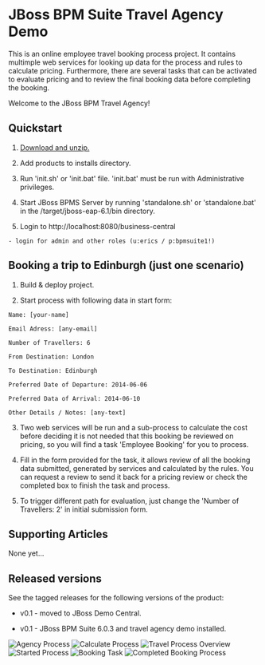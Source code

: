 JBoss BPM Suite Travel Agency Demo
==================================
This is an online employee travel booking process project. It contains multimple web services for looking up data for the process
and rules to calculate pricing. Furthermore, there are several tasks that can be activated to evaluate pricing and to review the
final booking data before completing the booking.

Welcome to the JBoss BPM Travel Agency!


Quickstart
----------

1. [Download and unzip.](https://github.com/jbossdemocentral/bpms-travel-agency-demo/archive/master.zip)

2. Add products to installs directory.

3. Run 'init.sh' or 'init.bat' file. 'init.bat' must be run with Administrative privileges.

4. Start JBoss BPMS Server by running 'standalone.sh' or 'standalone.bat' in the <path-to-project>/target/jboss-eap-6.1/bin directory.

5. Login to http://localhost:8080/business-central

  ```
  - login for admin and other roles (u:erics / p:bpmsuite1!)
  ```


Booking a trip to Edinburgh (just one scenario)
-----------------------------------------------

1. Build & deploy project.

2. Start process with following data in start form:

  ```
  Name: [your-name]

  Email Adress: [any-email]

  Number of Travellers: 6

  From Destination: London

  To Destination: Edinburgh

  Preferred Date of Departure: 2014-06-06

  Preferred Data of Arrival: 2014-06-10

  Other Details / Notes: [any-text]
  ```

3. Two web services will be run and a sub-process to calculate the cost before deciding it is not needed that this booking be
	 reviewed on pricing, so you will find a task 'Employee Booking' for you to process.

4. Fill in the form provided for the task, it allows review of all the booking data submitted, generated by services and calculated
	 by the rules. You can request a review to send it back for a pricing review or check the completed box to finish the task and
   process.

5. To trigger different path for evaluation, just change the 'Number of Travellers: 2' in initial submission form.

Supporting Articles
-------------------
None yet...


Released versions
-----------------

See the tagged releases for the following versions of the product:

- v0.1 - moved to JBoss Demo Central.

- v0.1 - JBoss BPM Suite 6.0.3 and travel agency demo installed.


![Agency Process](https://github.com/jbossdemocentral/bpms-travel-agency-demo/blob/master/docs/demo-images/agency-process.png?raw=true)
![Calculate Process](https://github.com/jbossdemocentral/bpms-travel-agency-demo/blob/master/docs/demo-images/calculate-process.png?raw=true)
![Travel Process Overview](https://github.com/jbossdemocentral/bpms-travel-agency-demo/blob/master/docs/demo-images/travel-process-definition.png?raw=true)
![Started Process](https://github.com/jbossdemocentral/bpms-travel-agency-demo/blob/master/docs/demo-images/started-process.png?raw=true)
![Booking Task](https://github.com/jbossdemocentral/bpms-travel-agency-demo/blob/master/docs/demo-images/complete-booking-task.png?raw=true)
![Completed Booking Process](https://github.com/jbossdemocentral/bpms-travel-agency-demo/blob/master/docs/demo-images/completed-process.png?raw=true)


